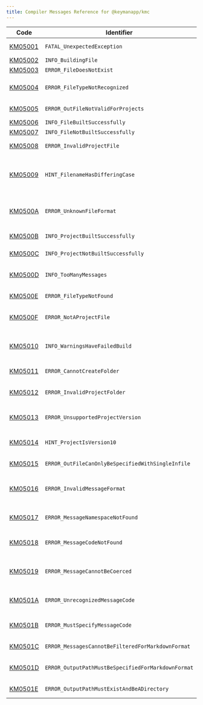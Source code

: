 ```yaml
---
title: Compiler Messages Reference for @keymanapp/kmc
---
```


 Code | Identifier | Message
------|------------|---------
[KM05001](km05001) | `FATAL_UnexpectedException` | This is an internal error; the message will vary
[KM05002](km05002) | `INFO_BuildingFile` | Building &lt;param&gt;
[KM05003](km05003) | `ERROR_FileDoesNotExist` | File &lt;param&gt; does not exist
[KM05004](km05004) | `ERROR_FileTypeNotRecognized` | Unrecognised input file &lt;param&gt;, expecting &lt;param&gt;, or project folder
[KM05005](km05005) | `ERROR_OutFileNotValidForProjects` | \-\-out\-file should not be specified for project builds
[KM05006](km05006) | `INFO_FileBuiltSuccessfully` | &lt;param&gt; built successfully\.
[KM05007](km05007) | `INFO_FileNotBuiltSuccessfully` | &lt;param&gt; failed to build\.
[KM05008](km05008) | `ERROR_InvalidProjectFile` | Project file is not valid: &lt;param&gt;
[KM05009](km05009) | `HINT_FilenameHasDifferingCase` | File on disk '&lt;param&gt;' does not match case of '&lt;param&gt;' in source file; this is an error on platforms with case\-sensitive filesystems\.
[KM0500A](km0500a) | `ERROR_UnknownFileFormat` | Unknown file format &lt;param&gt;; only Markdown \(\.md\), JSON \(\.json\), and Text \(\.txt\) are supported\.
[KM0500B](km0500b) | `INFO_ProjectBuiltSuccessfully` | Project &lt;param&gt; built successfully\.
[KM0500C](km0500c) | `INFO_ProjectNotBuiltSuccessfully` | Project &lt;param&gt; failed to build\.
[KM0500D](km0500d) | `INFO_TooManyMessages` | More than &lt;param&gt; warnings or errors received; suppressing further messages\.
[KM0500E](km0500e) | `ERROR_FileTypeNotFound` | A file of type &lt;param&gt; was not found in the project\.
[KM0500F](km0500f) | `ERROR_NotAProjectFile` | File &lt;param&gt; must have a \.kpj extension to be treated as a project\.
[KM05010](km05010) | `INFO_WarningsHaveFailedBuild` | The build failed because option "treat warnings as errors" is enabled and there are one or more warnings\.
[KM05011](km05011) | `ERROR_CannotCreateFolder` | This is an internal error; the message will vary
[KM05012](km05012) | `ERROR_InvalidProjectFolder` | The folder &lt;param&gt; does not appear to be a Keyman Developer project\.
[KM05013](km05013) | `ERROR_UnsupportedProjectVersion` | Project version &lt;param&gt; is not supported by this version of Keyman Developer\.
[KM05014](km05014) | `HINT_ProjectIsVersion10` | The project file is an older version and can be upgraded to version 17\.0
[KM05015](km05015) | `ERROR_OutFileCanOnlyBeSpecifiedWithSingleInfile` | Parameter \-\-out\-file can only be used with a single input file\.
[KM05016](km05016) | `ERROR_InvalidMessageFormat` | Invalid parameter: \-\-message &lt;param&gt; must match format '\[KM\]\#\#\#\#\#\[:Disable\|Info\|Hint\|Warn\|Error\]'
[KM05017](km05017) | `ERROR_MessageNamespaceNotFound` | Invalid parameter: \-\-message &lt;param&gt; does not have a recognized namespace
[KM05018](km05018) | `ERROR_MessageCodeNotFound` | Invalid parameter: \-\-message undefined is not a recognized code
[KM05019](km05019) | `ERROR_MessageCannotBeCoerced` | Invalid parameter: \-\-message &lt;param&gt; is not of type 'info', 'hint' or 'warn', and cannot be coerced
[KM0501A](km0501a) | `ERROR_UnrecognizedMessageCode` | Invalid parameter: message identifier '&lt;param&gt;' must match format '\[KM\]\#\#\#\#\#'
[KM0501B](km0501b) | `ERROR_MustSpecifyMessageCode` | Must specify at least one message code or \-a for all messages
[KM0501C](km0501c) | `ERROR_MessagesCannotBeFilteredForMarkdownFormat` | Messages cannot be filtered for markdown format
[KM0501D](km0501d) | `ERROR_OutputPathMustBeSpecifiedForMarkdownFormat` | Output path must be specified with \-o for markdown output format
[KM0501E](km0501e) | `ERROR_OutputPathMustExistAndBeADirectory` | Output path &lt;param&gt; must exist and must be a folder
